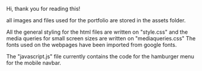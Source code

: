 Hi, thank you for reading this! 

all images and files used for the portfolio are stored in the assets folder. 

All the general styling for the html files are written on "style.css" and the media queries for small screen sizes are written on "mediaqueries.css" The fonts used on the webpages have been imported from google fonts. 

The "javascript.js" file currently contains the code for the hamburger menu for the mobile navbar.

